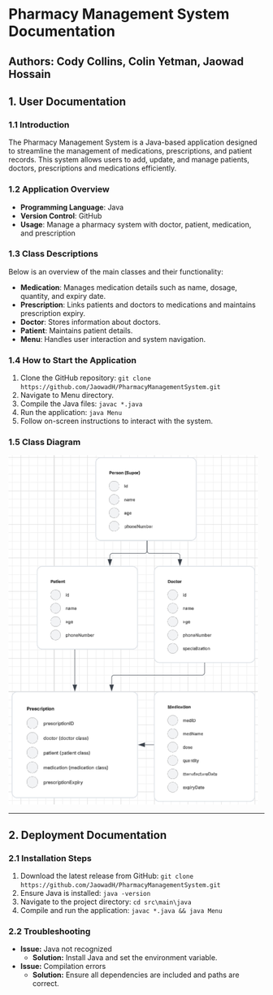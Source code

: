 # Pharmacy Management System Documentation
## Authors: Cody Collins, Colin Yetman, Jaowad Hossain

## 1. User Documentation

### 1.1 Introduction

The Pharmacy Management System is a Java-based application designed to streamline the management of medications, prescriptions, and patient records. This system allows users to add, update, and manage patients, doctors, prescriptions and medications efficiently.

### 1.2 Application Overview

- **Programming Language**: Java
- **Version Control**: GitHub
- **Usage**: Manage a pharmacy system with doctor, patient, medication, and prescription

### 1.3 Class Descriptions

Below is an overview of the main classes and their functionality:

- **Medication**: Manages medication details such as name, dosage, quantity, and expiry date.
- **Prescription**: Links patients and doctors to medications and maintains prescription expiry.
- **Doctor**: Stores information about doctors.
- **Patient**: Maintains patient details.
- **Menu**: Handles user interaction and system navigation.

### 1.4 How to Start the Application

1. Clone the GitHub repository: `git clone https://github.com/JaowadH/PharmacyManagementSystem.git`
2. Navigate to Menu directory.
3. Compile the Java files: `javac *.java`
4. Run the application: `java Menu`
5. Follow on-screen instructions to interact with the system.

### 1.5 Class Diagram

![Class Diagram](/images/class-diagram.png)

---

## 2. Deployment Documentation

### 2.1 Installation Steps

1. Download the latest release from GitHub: `git clone https://github.com/JaowadH/PharmacyManagementSystem.git`
2. Ensure Java is installed: `java -version`
3. Navigate to the project directory: `cd src\main\java`
4. Compile and run the application: `javac *.java && java Menu`

### 2.2 Troubleshooting

- **Issue:** Java not recognized
  - **Solution:** Install Java and set the environment variable.
- **Issue:** Compilation errors
  - **Solution:** Ensure all dependencies are included and paths are correct.
